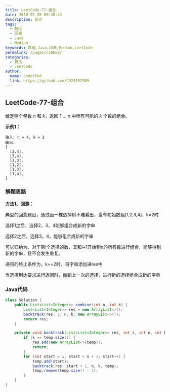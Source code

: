 ```yaml
---
title: LeetCode-77-组合
date: 2020-07-28 09:30:45
description: 组合
tags: 
  - 数组
  - 回溯
  - Java
  - Medium
keywords: 数组,Java,回溯,Medium,LeetCode
permalink: /pages/c30be8/
categories: 
  - 算法
  - LeetCode
author: 
  name: coderlhd
  link: https://github.com/2323152909
---
```


## LeetCode-77-组合

给定两个整数 *n* 和 *k*，返回 1 ... *n* 中所有可能的 *k* 个数的组合。

<!--more-->

**示例1：**

```
输入: n = 4, k = 2
输出:
[
  [2,4],
  [3,4],
  [2,3],
  [1,2],
  [1,3],
  [1,4],
]
```

### 解题思路

**方法1、回溯：**

典型的回溯题目，通过画一棵选择树不难看出，当有初始数组[1,2,3,4]，k=2时

选择1之后，选择2，3，4能够组合成新的字串

选择2之后，选择3，4，能够组合成新的字串

可以归纳为，对于第i个选择的数，其和i+1开始到n的所有数进行组合，能够得到新的字串，且不会发生重复。

递归的终止条件为，k==2时，将字串添加进res中

当选择到达要求进行返回时，撤销上一次的选择，进行新的选择组合成新的字串

### Java代码

```java
class Solution {
    public List<List<Integer>> combine(int n, int k) {
        List<List<Integer>> res = new ArrayList<>();
        backtrack(res, 1, n, k, new ArrayList<>());
        return res;
    }

    private void backtrack(List<List<Integer>> res, int i, int n, int k, ArrayList<Integer> temp) {
        if (k == temp.size()) {
            res.add(new ArrayList<>(temp));
            return;
        }
        for (int start = i; start < n + 1; start++) {
            temp.add(start);
            backtrack(res, start + 1, n, k, temp);
            temp.remove(temp.size() - 1);
        }
    }
}
```



